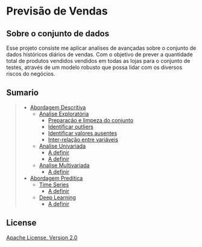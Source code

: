 # Previsão de Vendas

## Sobre o conjunto de dados

Esse projeto consiste me aplicar analises de avançadas sobre o conjunto de dados históricos diários de vendas. Com o objetivo de prever a quantidade total de produtos vendidos vendidos em todas as lojas para o conjunto de testes, através de um modelo robusto que possa lidar com os diversos riscos do negócios.


## Sumario

> * [Abordagem Descritiva](#title--repository-name)
>   * [Analise Exploratória](#about--synopsis)
>     * [Preparação e limpeza do conjunto](#title--repository-name)
>     * [Identificar outliers](#title--repository-name)
>     * [Identificar valores ausentes](#title--repository-name)
>     * [Inter-relação entre variáveis](#title--repository-name)
>   * [Analise Univariada](#table-of-contents)
>     * [A definir]()
>     * [A definir]()
>   * [Analise Multivariada](#installation)
>     * [A definir]()
> * [Abordagem Preditica](#title--repository-name)
>   * [Time Series](#about--synopsis)
>     * [A definir]()
>   * [Deep Learning](#about--synopsis)
>     * [A definir]()

## License

[Apache License, Version 2.0](http://www.apache.org/licenses/LICENSE-2.0.html)

